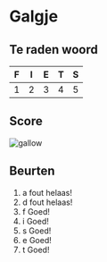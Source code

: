 # Galgje

## Te raden woord

|F|I|E|T|S|
|-|-|-|-|-|
|1|2|3|4|5|

## Score
![gallow](./images/7.png)

## Beurten
1. a fout helaas!
2. d fout helaas!
3. f Goed!
4. i Goed!
5. s Goed!
6. e Goed!
7. t Goed!
